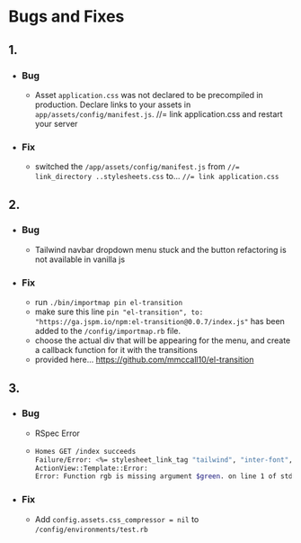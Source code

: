 # Bugs and Fixes



## 1. 
- ### Bug
  - Asset `application.css` was not declared to be precompiled in production. Declare links to your assets in `app/assets/config/manifest.js`. //= link application.css and restart your server
- ### Fix
  - switched the `/app/assets/config/manifest.js` from `//= link_directory ..stylesheets.css` to... `//= link application.css`


## 2. 
- ### Bug
  - Tailwind navbar dropdown menu stuck and the button refactoring is not available in vanilla js
- ### Fix
  - run `./bin/importmap pin el-transition`
  - make sure this line `pin "el-transition", to: "https://ga.jspm.io/npm:el-transition@0.0.7/index.js"` has been added to the `/config/importmap.rb` file.
  - choose the actual div that will be appearing for the menu, and create a callback function for it with the transitions
  - provided here... https://github.com/mmccall10/el-transition


## 3. 
- ### Bug
  - RSpec Error
  - ```sh
    Homes GET /index succeeds 
    Failure/Error: <%= stylesheet_link_tag "tailwind", "inter-font", "data-turbo-track": "reload" %>
    ActionView::Template::Error:
    Error: Function rgb is missing argument $green. on line 1 of stdin
- ### Fix
  - Add `config.assets.css_compressor = nil` to `/config/environments/test.rb`

